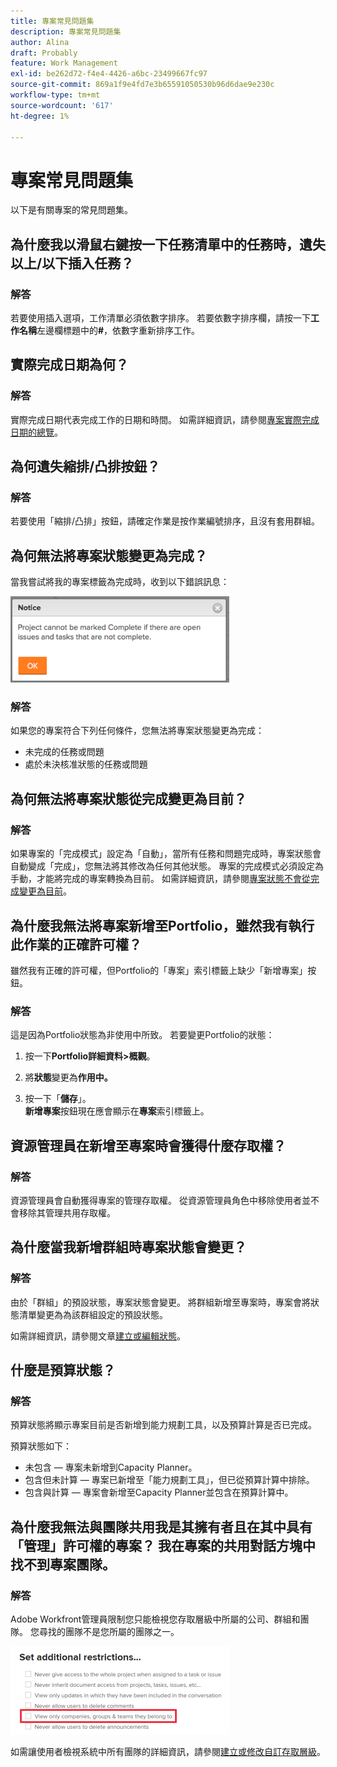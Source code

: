 ```yaml
---
title: 專案常見問題集
description: 專案常見問題集
author: Alina
draft: Probably
feature: Work Management
exl-id: be262d72-f4e4-4426-a6bc-23499667fc97
source-git-commit: 869a1f9e4fd7e3b65591050530b96d6dae9e230c
workflow-type: tm+mt
source-wordcount: '617'
ht-degree: 1%

---
```


# 專案常見問題集

以下是有關專案的常見問題集。

## 為什麼我以滑鼠右鍵按一下任務清單中的任務時，遺失以上/以下插入任務？

### 解答

若要使用插入選項，工作清單必須依數字排序。 若要依數字排序欄，請按一下&#x200B;**工作名稱**&#x200B;左邊欄標題中的&#x200B;**#**，依數字重新排序工作。

## 實際完成日期為何？

### 解答

實際完成日期代表完成工作的日期和時間。 如需詳細資訊，請參閱[專案實際完成日期的總覽](../../../manage-work/projects/planning-a-project/project-actual-completion-date.md)。

## 為何遺失縮排/凸排按鈕？

### 解答

若要使用「縮排/凸排」按鈕，請確定作業是按作業編號排序，且沒有套用群組。

## 為何無法將專案狀態變更為完成？

當我嘗試將我的專案標籤為完成時，收到以下錯誤訊息：

![Project_FAQ_Complete_Error_message.png](assets/project-faq-complete-error-message-350x138.png)

### 解答

如果您的專案符合下列任何條件，您無法將專案狀態變更為完成：

* 未完成的任務或問題
* 處於未決核准狀態的任務或問題

## 為何無法將專案狀態從完成變更為目前？

### 解答

如果專案的「完成模式」設定為「自動」，當所有任務和問題完成時，專案狀態會自動變成「完成」，您無法將其修改為任何其他狀態。 專案的完成模式必須設定為手動，才能將完成的專案轉換為目前。 如需詳細資訊，請參閱[專案狀態不會從完成變更為目前](../../../manage-work/projects/tips-tricks-and-troubleshooting/project-status-does-not-change-from-complete-to-current.md)。

## 為什麼我無法將專案新增至Portfolio，雖然我有執行此作業的正確許可權？

雖然我有正確的許可權，但Portfolio的「專案」索引標籤上缺少「新增專案」按鈕。

### 解答

這是因為Portfolio狀態為非使用中所致。 若要變更Portfolio的狀態：

1. 按一下&#x200B;**Portfolio詳細資料>概觀**。
1. 將&#x200B;**狀態**&#x200B;變更為&#x200B;**作用中。**

1. 按一下「**儲存**」。\
   **新增專案**&#x200B;按鈕現在應會顯示在&#x200B;**專案**&#x200B;索引標籤上。

## 資源管理員在新增至專案時會獲得什麼存取權？

### 解答

資源管理員會自動獲得專案的管理存取權。 從資源管理員角色中移除使用者並不會移除其管理共用存取權。

## 為什麼當我新增群組時專案狀態會變更？

### 解答

由於「群組」的預設狀態，專案狀態會變更。 將群組新增至專案時，專案會將狀態清單變更為為該群組設定的預設狀態。

如需詳細資訊，請參閱文章[建立或編輯狀態](../../../administration-and-setup/customize-workfront/creating-custom-status-and-priority-labels/create-or-edit-a-status.md)。

## 什麼是預算狀態？

### 解答

預算狀態將顯示專案目前是否新增到能力規劃工具，以及預算計算是否已完成。

預算狀態如下：

* 未包含 — 專案未新增到Capacity Planner。
* 包含但未計算 — 專案已新增至「能力規劃工具」，但已從預算計算中排除。
* 包含與計算 — 專案會新增至Capacity Planner並包含在預算計算中。

## 為什麼我無法與團隊共用我是其擁有者且在其中具有「管理」許可權的專案？ 我在專案的共用對話方塊中找不到專案團隊。

### 解答

Adobe Workfront管理員限制您只能檢視您存取層級中所屬的公司、群組和團隊。 您尋找的團隊不是您所屬的團隊之一。

![](assets/view-only-team-groups-companies-they-belong-to-350x141.png)

如需讓使用者檢視系統中所有團隊的詳細資訊，請參閱[建立或修改自訂存取層級](../../../administration-and-setup/add-users/configure-and-grant-access/create-modify-access-levels.md)。
